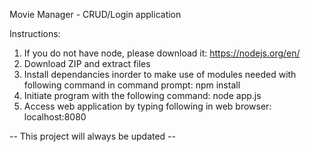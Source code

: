 Movie Manager - CRUD/Login application

Instructions:

1. If you do not have node, please download it: https://nodejs.org/en/
2. Download ZIP and extract files
3. Install dependancies inorder to make use of modules needed with following command in command prompt: npm install
4. Initiate program with the following command: node app.js
5. Access web application by typing following in web browser: localhost:8080 

-- This project will always be updated --

